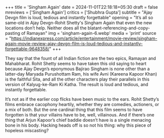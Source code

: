 +++
title = 'Singham Again'
date = 2024-11-01T22:18:18+05:30
draft = false
mreviews = ['Singham Again']
critics = ['Shubhra Gupta']
subtitle = "Ajay Devgn film is loud, tedious and instantly forgettable"
opening = "It’s all so same-old in Ajay Devgn-Rohit Shetty's Singham Again that even the new locations don’t help. Neither does all the blatant-referencing-and-copy-pasting of Ramayan"
img = 'singham-again-6.webp'
media = 'print'
source = "https://indianexpress.com/article/entertainment/movie-review/singham-again-movie-review-ajay-devgn-film-is-loud-tedious-and-instantly-forgettable-9648358/"
+++

They say that the fount of all Indian fiction are the two epics, Ramayan and Mahabharat. Rohit Shetty seems to have taken this old saying to heart because Ajay Devgn’s eponymous Bajirao Singham is none other than a latter-day Maryada Purushottam Ram, his wife Avni (Kareena Kapoor Khan) is the faithful Sita, and all the other characters play their parallels in this version of Kalyug-ke-Ram Ki Katha. The result is loud and tedious, and instantly forgettable.

It’s not as if the earlier cop flicks have been music to the ears. Rohit Shetty’s films embrace cacophony heartily, whether they are comedies, actioners, or a mix of both. But the one cardinal thing that this film seems to have forgotten is that your villains have to be, well, villainous. And if there’s one thing that Arjun Kapoor’s chief baddie doesn’t have is a single menacing bone in his body. Hacking heads off is so not his thing: why this piece of hopeless miscasting?

